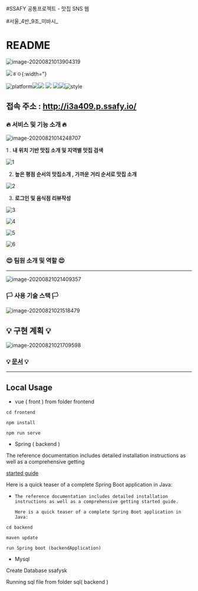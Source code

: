  #SSAFY 공통프로젝트 -  맛집 SNS 웹 

#서울_4반_9조_미바시_

#  README

![image-20200821013904319](/uploads/20b921a5b788d8716fe584bcbe1ee5fd/image-20200821013904319.png)

![ㅎㅇ](https://img.shields.io/badge/SSAFY-My--Food--Map-red){:width="}

![platform](https://img.shields.io/badge/platform-web-green?style=plastic)![](https://img.shields.io/badge/Server-AWS-yellow?style=plastic)![](https://img.shields.io/badge/version-1.0.0-green?style=plastic) ![](https://img.shields.io/badge/Language-Java,JavaScrpict,Html,css-critical?style=plastic) ![](https://img.shields.io/badge/database-Mysql-green?style=plastic)![](https://img.shields.io/badge/Framework-Springboot-brightgreen?style=plastic)![style](https://img.shields.io/badge/library-Vue--Vuetify-blue?style=plastic)

##               

##    접속 주소 : http://i3a409.p.ssafy.io/

 

###  🔥 서비스 및 기능 소개 🔥

![image-20200821014248707](/uploads/74e9e71292ba9df784246bea20874d2c/image-20200821014248707.png)



 1 .  **내 위치 기반 맛집 소개 및 지역별 맛집 검색**

   ![1](/uploads/3baf7823e34ee2f3e0ced40b0ee433bf/1.PNG)



2. **높은 평점 순서의 맛집소개 , 가까운 거리 순서로 맛집 소개**

![2](/uploads/184a332b7a641dcc668542d8f528e1f0/2.PNG)                                         



3. **로그인 및 음식점 리뷰작성**

![3](/uploads/b69a1fe8031f32e6882dac27dc99231f/3.PNG)                         





![4](/uploads/0ee09c6446f3a393de7c4719649d18f3/4.PNG)                      





![5](/uploads/b944825b70c1fbe18120e0c16ef65919/5.PNG)                     





![6](/uploads/f7ec48bb8a42eb1455dcbfff397aca12/6.PNG)                           



### 😍 팀원 소개 및 역할 😍

------



![image-20200821021409357](/uploads/72984182ebe22931e2a6017c33a1714a/image-20200821021409357.png)







### 🏳️ 사용 기술 스택 🏳️

![image-20200821021518479](/uploads/b56476344f0ad28533a5ac4696874872/image-20200821021518479.png)







## **💡**  구현 계획  **💡** 

![image-20200821021709598](/uploads/6559ea45e25ea06739c681133cedea11/image-20200821021709598.png)







### **💡**  [문서](https://lab.ssafy.com/s03-webmobile2-sub3/s03p13a409/tree/master/%EB%AC%B8%EC%84%9C )  **💡**

------





## Local Usage

- vue ( front ) from folder frontend

```
cd frontend

npm install

npm run serve
```



-  Spring ( backend )

  The reference documentation includes detailed installation instructions as well as a comprehensive getting

 [started guide]( https://docs.spring.io/spring-boot/docs/current-SNAPSHOT/reference/html/getting-started.html#getting-started-first-application )


  Here is a quick teaser of a complete Spring Boot application in Java:

  

- ```
  The reference documentation includes detailed installation instructions as well as a comprehensive getting started guide.
  
  Here is a quick teaser of a complete Spring Boot application in Java:
  ```

  

```
cd backend 

maven update

run Spring boot (backendApplication)
```



-  Mysql 

  Create Database ssafysk

   Running sql file from folder sql( backend )